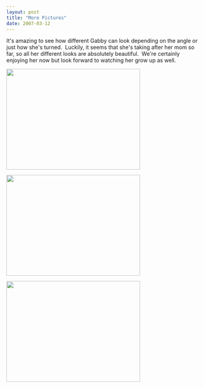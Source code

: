 ```yaml
---
layout: post
title: "More Pictures"
date: 2007-03-12
---
```


<p>It's amazing to see how different Gabby can look depending on the angle or just how she's turned.  Luckily, it seems that she's taking after her mom so far, so all her different looks are absolutely beautiful.  We're certainly enjoying her now but look forward to watching her grow up as well.</p>
<p><img height="263" src="http://www.thepaladinos.com/Portals/thepaladinos/P1000347 (Custom).JPG" width="350" alt=""/></p>
<p><img height="263" src="http://www.thepaladinos.com/Portals/thepaladinos/P1000366 (Custom).jpg" width="350" alt=""/></p>
<p><img height="263" src="http://www.thepaladinos.com/Portals/thepaladinos/P1000340B (Custom).jpg" width="350" alt=""/></p>
